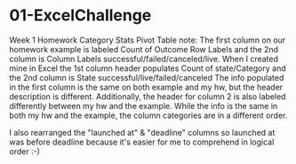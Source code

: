# 01-ExcelChallenge
Week 1 Homework
Category Stats Pivot Table note: The first column on our homework example is labeled Count of Outcome Row Labels and the 2nd column is Column Labels successful/failed/canceled/live.
When I created mine in Excel the 1st column header populates Count of state/Category and the 2nd column is State successful/live/failed/canceled
The info populated in the first column is the same on both example and my hw, but the header description is different. 
Additionally, the header for column 2 is also labeled differently between my hw and the example. While the info is the same in both my hw and the example, the column categories are in a different order. 

I also rearranged the "launched at" & "deadline" columns so launched at was before deadline because it's easier for me to comprehend in logical order :-)